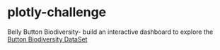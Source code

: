 # plotly-challenge
Belly Button Biodiversity- build an interactive dashboard to explore the <a href="http://robdunnlab.com/projects/belly-button-biodiversity/results-and-data/"> Button Biodiversity DataSet</a>
